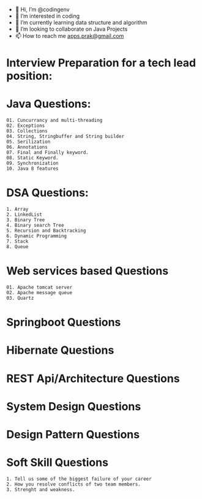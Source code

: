 - 👋 Hi, I’m @codingenv
- 👀 I’m interested in coding 
- 🌱 I’m currently learning data structure and algorithm
- 💞️ I’m looking to collaborate on Java Projects
- 📫 How to reach me apps.prak@gmail.com


Interview Preparation for a tech lead position:
================================================
Java Questions:
=================================
    01. Cuncurrancy and multi-threading
    02. Exceptions 
    03. Collections
    04. String, Stringbuffer and String builder
    05. Serilization
    06. Annotations
    07. Final and Finally keyword.
    08. Static Keyword.
    09. Synchronization
    10. Java 8 features 





DSA Questions:
=================================
    1. Array
    2. LinkedList
    3. Binary Tree
    4. Binary search Tree
    5. Recursion and Backtracking
    6. Dynamic Programming
    7. Stack
    8. Queue




Web services based Questions
=================================
    01. Apache tomcat server
    02. Apache message queue
    03. Quartz



Springboot Questions
=================================



Hibernate Questions
=================================



REST Api/Architecture Questions
=================================





System Design Questions
=================================







Design Pattern Questions
=================================








Soft Skill Questions
=================================
    1. Tell us some of the biggest failure of your career
    2. How you resolve conflicts of two team members.
    3. Strenght and weakness.


